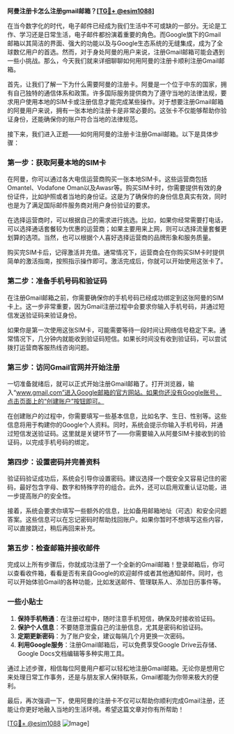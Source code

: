 **阿曼注册卡怎么注册gmail邮箱？[[TG💪+ @esim1088](https://t.me/s/esim1088)]**

在当今数字化的时代，电子邮件已经成为我们生活中不可或缺的一部分。无论是工作、学习还是日常生活，电子邮件都扮演着重要的角色。而Google旗下的Gmail邮箱以其简洁的界面、强大的功能以及与Google生态系统的无缝集成，成为了全球数亿用户的首选。然而，对于身处阿曼的用户来说，注册Gmail邮箱可能会遇到一些小挑战。那么，今天我们就来详细聊聊如何用阿曼的注册卡顺利注册Gmail邮箱。

首先，让我们了解一下为什么需要阿曼的注册卡。阿曼是一个位于中东的国家，拥有自己独特的通信体系和政策。许多国际服务提供商为了遵守当地的法律法规，要求用户使用本地的SIM卡或注册信息才能完成某些操作。对于想要注册Gmail邮箱的阿曼用户来说，拥有一张本地的注册卡是非常必要的。这张卡不仅能够帮助你验证身份，还能确保你的账户符合当地的法律规范。

接下来，我们进入正题——如何用阿曼的注册卡注册Gmail邮箱。以下是具体步骤：

### **第一步：获取阿曼本地的SIM卡**
在阿曼，你可以通过各大电信运营商购买一张本地SIM卡。这些运营商包括Omantel、Vodafone Oman以及Awasr等。购买SIM卡时，你需要提供有效的身份证件，比如护照或者当地的身份证。这是为了确保你的身份信息真实有效，同时也是为了满足国际邮件服务商对用户身份验证的要求。

在选择运营商时，可以根据自己的需求进行挑选。比如，如果你经常需要打电话，可以选择通话套餐较为优惠的运营商；如果主要用来上网，则可以选择流量套餐更划算的选项。当然，也可以根据个人喜好选择运营商的品牌形象和服务质量。

购买完SIM卡后，记得激活并充值。通常情况下，运营商会在你购买SIM卡时提供简单的激活指南，按照指示操作即可。激活完成后，你就可以开始使用这张卡了。

### **第二步：准备手机号码和验证码**
在注册Gmail邮箱之前，你需要确保你的手机号码已经成功绑定到这张阿曼的SIM卡上。这一步非常重要，因为Gmail注册过程中会要求你输入手机号码，并通过短信发送验证码来验证身份。

如果你是第一次使用这张SIM卡，可能需要等待一段时间让网络信号稳定下来。通常情况下，几分钟内就能收到验证码短信。如果长时间没有收到验证码，可以尝试拨打运营商客服热线咨询问题。

### **第三步：访问Gmail官网并开始注册**
一切准备就绪后，就可以正式开始注册Gmail邮箱了。打开浏览器，输入“www.gmail.com”进入Google邮箱的官方网站。如果你还没有Google账号，点击页面上的“创建账户”按钮即可。

在创建账户的过程中，你需要填写一些基本信息，比如名字、生日、性别等。这些信息将用于构建你的Google个人资料。同时，系统会提示你输入手机号码，并通过短信发送验证码。这里就是关键环节了——你需要输入从阿曼SIM卡接收到的验证码，以完成手机号码的绑定。

### **第四步：设置密码并完善资料**
验证码验证成功后，系统会引导你设置密码。建议选择一个既安全又容易记住的密码，最好包含字母、数字和特殊字符的组合。此外，还可以启用双重认证功能，进一步提高账户的安全性。

接着，系统会要求你填写一些额外的信息，比如备用邮箱地址（可选）和安全问题答案。这些信息可以在忘记密码时帮助找回账户。如果你暂时不想填写这些内容，可以直接跳过，稍后再回来补充。

### **第五步：检查邮箱并接收邮件**
完成以上所有步骤后，你就成功注册了一个全新的Gmail邮箱！登录邮箱后，你可以查看收件箱，看看是否有来自Google的欢迎邮件或者其他通知邮件。同时，也可以开始体验Gmail的各种功能，比如发送邮件、管理联系人、添加日历事件等。

### **一些小贴士**
1. **保持手机畅通**：在注册过程中，随时注意手机短信，确保及时接收验证码。
2. **保护个人信息**：不要随意泄露自己的注册信息，尤其是密码和验证码。
3. **定期更新密码**：为了账户安全，建议每隔几个月更换一次密码。
4. **利用Google服务**：注册Gmail邮箱后，可以免费享受Google Drive云存储、Google Docs文档编辑等多种实用工具。

通过上述步骤，相信每位阿曼用户都可以轻松地注册Gmail邮箱。无论你是想用它来处理日常工作事务，还是与朋友家人保持联系，Gmail都能为你带来极大的便利。

最后，再次强调一下，使用阿曼的注册卡不仅可以帮助你顺利完成Gmail注册，还能让你更好地融入当地的生活环境。希望这篇文章对你有所帮助！

[[TG💪+ @esim1088](https://t.me/s/esim1088) ![Image](https://i.postimg.cc/4NQfJmqS/Snipaste-2025-05-13-00-14-12.png)]